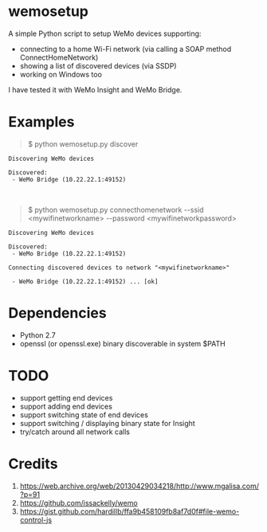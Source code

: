# wemosetup
A simple Python script to setup WeMo devices supporting:
 - connecting to a home Wi-Fi network (via calling a SOAP method ConnectHomeNetwork)
 - showing a list of discovered devices (via SSDP)
 - working on Windows too

I have tested it with WeMo Insight and WeMo Bridge.

# Examples

> $ python wemosetup.py discover

```
Discovering WeMo devices

Discovered:
 - WeMo Bridge (10.22.22.1:49152)
```
<br/>

> $ python wemosetup.py connecthomenetwork --ssid \<mywifinetworkname> --password \<mywifinetworkpassword>

```
Discovering WeMo devices

Discovered:
 - WeMo Bridge (10.22.22.1:49152)

Connecting discovered devices to network "<mywifinetworkname>"

 - WeMo Bridge (10.22.22.1:49152) ... [ok]

```
# Dependencies
- Python 2.7
- openssl (or openssl.exe) binary discoverable in system $PATH

# TODO
 - support getting end devices
 - support adding end devices
 - support switching state of end devices
 - support switching / displaying binary state for Insight
 - try/catch around all network calls

# Credits
1. https://web.archive.org/web/20130429034218/http://www.mgalisa.com/?p=91
2. https://github.com/issackelly/wemo
3. https://gist.github.com/hardillb/ffa9b458109fb8af7d0f#file-wemo-control-js
